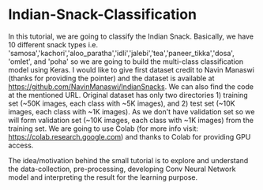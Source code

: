 # Indian-Snack-Classification

In this tutorial, we are going to classify the Indian Snack. Basically, we have 10 different snack types i.e. 'samosa','kachori','aloo_paratha','idli','jalebi','tea','paneer_tikka','dosa', 'omlet', and 'poha' so we are going to build the multi-class classification model using Keras. I would like to give first dataset credit to Navin Manaswi (thanks for providing the pointer) and the dataset is available at https://github.com/NavinManaswi/IndianSnacks. We can also find the code at the mentioned URL. Original dataset has only two directories 1) training set  (~50K images, each class with ~5K images), and 2) test set (~10K images, each class with ~1K images). As we don't have validation set so we will form validation set (~10K images, each class  with ~1K images) from the training set. We are going to use Colab (for more info visit: https://colab.research.google.com) and thanks to Colab for providing GPU access.

The idea/motivation behind the small tutorial is to explore and understand the data-collection, pre-processing, developing Conv Neural Network model and interpreting the result for the learning purpose.
